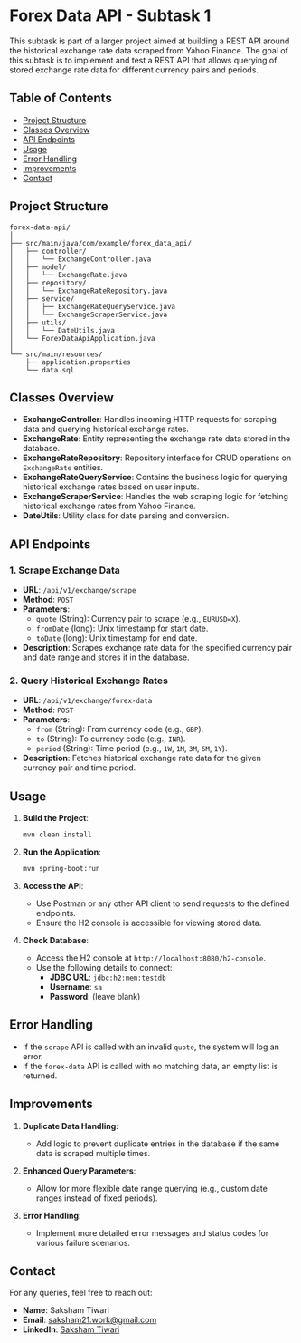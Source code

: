 
# Forex Data API - Subtask 1

This subtask is part of a larger project aimed at building a REST API around the historical exchange rate data scraped from Yahoo Finance. The goal of this subtask is to implement and test a REST API that allows querying of stored exchange rate data for different currency pairs and periods.

## Table of Contents
- [Project Structure](#project-structure)
- [Classes Overview](#classes-overview)
- [API Endpoints](#api-endpoints)
- [Usage](#usage)
- [Error Handling](#error-handling)
- [Improvements](#improvements)
- [Contact](#contact)

## Project Structure
```
forex-data-api/
│
├── src/main/java/com/example/forex_data_api/
│   ├── controller/
│   │   └── ExchangeController.java
│   ├── model/
│   │   └── ExchangeRate.java
│   ├── repository/
│   │   └── ExchangeRateRepository.java
│   ├── service/
│   │   ├── ExchangeRateQueryService.java
│   │   └── ExchangeScraperService.java
│   ├── utils/
│   │   └── DateUtils.java
│   └── ForexDataApiApplication.java
│
└── src/main/resources/
    ├── application.properties
    └── data.sql
```

## Classes Overview
- **ExchangeController**: Handles incoming HTTP requests for scraping data and querying historical exchange rates.
- **ExchangeRate**: Entity representing the exchange rate data stored in the database.
- **ExchangeRateRepository**: Repository interface for CRUD operations on `ExchangeRate` entities.
- **ExchangeRateQueryService**: Contains the business logic for querying historical exchange rates based on user inputs.
- **ExchangeScraperService**: Handles the web scraping logic for fetching historical exchange rates from Yahoo Finance.
- **DateUtils**: Utility class for date parsing and conversion.

## API Endpoints

### 1. Scrape Exchange Data
- **URL**: `/api/v1/exchange/scrape`
- **Method**: `POST`
- **Parameters**:
    - `quote` (String): Currency pair to scrape (e.g., `EURUSD=X`).
    - `fromDate` (long): Unix timestamp for start date.
    - `toDate` (long): Unix timestamp for end date.
- **Description**: Scrapes exchange rate data for the specified currency pair and date range and stores it in the database.

### 2. Query Historical Exchange Rates
- **URL**: `/api/v1/exchange/forex-data`
- **Method**: `POST`
- **Parameters**:
    - `from` (String): From currency code (e.g., `GBP`).
    - `to` (String): To currency code (e.g., `INR`).
    - `period` (String): Time period (e.g., `1W`, `1M`, `3M`, `6M`, `1Y`).
- **Description**: Fetches historical exchange rate data for the given currency pair and time period.

## Usage

1. **Build the Project**:
    ```bash
    mvn clean install
    ```

2. **Run the Application**:
    ```bash
    mvn spring-boot:run
    ```

3. **Access the API**:
    - Use Postman or any other API client to send requests to the defined endpoints.
    - Ensure the H2 console is accessible for viewing stored data.

4. **Check Database**:
    - Access the H2 console at `http://localhost:8080/h2-console`.
    - Use the following details to connect:
      - **JDBC URL**: `jdbc:h2:mem:testdb`
      - **Username**: `sa`
      - **Password**: (leave blank)

## Error Handling
- If the `scrape` API is called with an invalid `quote`, the system will log an error.
- If the `forex-data` API is called with no matching data, an empty list is returned.

## Improvements
1. **Duplicate Data Handling**:
    - Add logic to prevent duplicate entries in the database if the same data is scraped multiple times.

2. **Enhanced Query Parameters**:
    - Allow for more flexible date range querying (e.g., custom date ranges instead of fixed periods).

3. **Error Handling**:
    - Implement more detailed error messages and status codes for various failure scenarios.

## Contact
For any queries, feel free to reach out:

- **Name**: Saksham Tiwari
- **Email**: saksham21.work@gmail.com
- **LinkedIn**: [Saksham Tiwari](https://www.linkedin.com/in/saksham-tiwari/)


